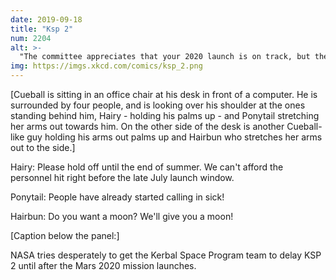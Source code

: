 ```yaml
---
date: 2019-09-18
title: "Ksp 2"
num: 2204
alt: >-
  "The committee appreciates that your 2020 launch is on track, but the 'human capital/personnel retention' budget includes a lot more unmarked cash payments than usual. What are th--" "Public outreach."
img: https://imgs.xkcd.com/comics/ksp_2.png
---
```

[Cueball is sitting in an office chair at his desk in front of a computer. He is surrounded by four people, and is looking over his shoulder at the ones standing behind him, Hairy - holding his palms up - and Ponytail stretching her arms out towards him. On the other side of the desk is another Cueball-like guy holding his arms out palms up and Hairbun who stretches her arms out to the side.]

Hairy: Please hold off until the end of summer. We can't afford the personnel hit right before the late July launch window.

Ponytail: People have already started calling in sick!

Hairbun: Do you want a moon? We'll give you a moon!

[Caption below the panel:]

NASA tries desperately to get the Kerbal Space Program team to delay KSP 2 until after the Mars 2020 mission launches.